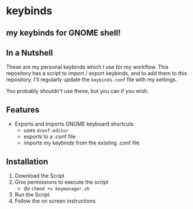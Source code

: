 # keybinds
## my keybinds for GNOME shell!

## In a Nutshell
These are my personal keybinds which I use for my workflow. This repository has a script to import / export keybinds, and to add them to this repository. I'll regularly update the `keybinds.conf` file with my settings.

You probably shouldn't use these, but you can if you wish.

## Features
- Exports and Imports GNOME keyboard shortcuts
     - uses `dconf-editor`
     - exports to a .conf file
     - imports my keybinds from the existing .conf file

## Installation
1. Download the Script
2. Give permissions to execute the script
    - do `chmod +x keymanager.sh`
3. Run the Script
4. Follow the on screen instructions

